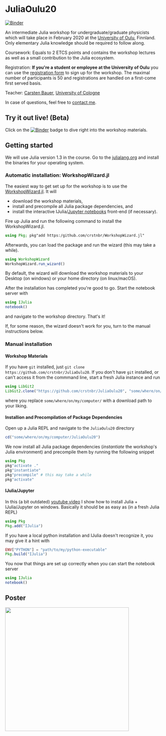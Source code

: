 # JuliaOulu20

[![Binder](https://mybinder.org/badge_logo.svg)](https://mybinder.org/v2/gh/crstnbr/JuliaOulu20/master)

An intermediate Julia workshop for undergraduate/graduate physicists which will take place in February 2020 at the [University of Oulu](https://www.oulu.fi/university/), Finnland. Only elementary Julia knowledge should be required to follow along.

Coursework: Equals to 2 ETCS points and contains the workshop lectures as well as a small contribution to the Julia ecosystem.

Registration: **If you're a student or employee at the University of Oulu** you can use the [registration form](http://tinyurl.com/juliaoulu20) to sign up for the workshop. The maximal number of participants is 50 and registrations are handled on a first-come first served basis.

Teacher: [Carsten Bauer](http://github.com/crstnbr), [University of Cologne](https://www.portal.uni-koeln.de/index.php?id=9441&L=1)

In case of questions, feel free to [contact me](http://github.com/crstnbr).

## Try it out live! (Beta)

Click on the [![Binder](https://mybinder.org/badge_logo.svg)](https://mybinder.org/v2/gh/crstnbr/JuliaOulu20/master) badge to dive right into the workshop materials.

## Getting started

We will use Julia version 1.3 in the course. Go to the [julialang.org](https://julialang.org/downloads/) and install the binaries for your operating system.

### Automatic installation: WorkshopWizard.jl
The easiest way to get set up for the workshop is to use the [WorkshopWizard.jl](https://github.com/crstnbr/WorkshopWizard.jl). It will
* download the workshop materials,
* install and precompile all Julia package dependencies, and
* install the interactive IJulia/[Jupyter notebooks](http://jupyter.org) front-end (if necessary).

Fire up Julia and run the following command to install the WorkshopWizard.jl.
```julia
using Pkg; pkg"add https:/github.com/crstnbr/WorkshopWizard.jl"
```

Afterwards, you can load the package and run the wizard (this may take a while).
```julia
using WorkshopWizard
WorkshopWizard.run_wizard()
```

By default, the wizard will download the workshop materials to your Desktop (on windows) or your home directory (on linux/macOS).

After the installation has completed you're good to go. Start the notebook server with
```julia
using IJulia
notebook()
```
and navigate to the workshop directory. That's it!

If, for some reason, the wizard doesn't work for you, turn to the manual instructions below.


### Manual installation

#### Workshop Materials

If you have `git` installed, just `git clone https://github.com/crstnbr/JuliaOulu20`. If you don't have `git` installed, or can't access it from the commmand line, start a fresh Julia instance and run
```julia
using LibGit2
LibGit2.clone("https://github.com/crstnbr/JuliaOulu20", "some/where/on/my/computer/JuliaOulu20")
```
where you replace `some/where/on/my/computer/` with a download path to your liking.

#### Installion and Precompilation of Package Dependencies

Open up a Julia REPL and navigate to the `JuliaOulu20` directory
```julia
cd("some/where/on/my/computer/JuliaOulu20")
```
We now install all Julia package dependencies (*instantiate* the workshop's Julia environment) and precompile them by running the following snippet
```julia
using Pkg
pkg"activate ."
pkg"instantiate"
pkg"precompile" # this may take a while
pkg"activate"
```

#### IJulia/Jupyter

In this (a bit outdated) [youtube video](https://www.youtube.com/watch?v=4Rnm0n39DCs) I show how to install Julia + IJulia/Jupyter on windows. Basically it should be as easy as (in a fresh Julia REPL)
```julia
using Pkg
Pkg.add("IJulia")
```
If you have a local python installation and IJulia doesn't recognize it, you may give it a hint with
```julia
ENV["PYTHON"] = "path/to/my/python-executable"
Pkg.build("IJulia")
```

You now that things are set up correctly when you can start the notebook server

```julia
using IJulia
notebook()
```

## Poster

<a href="https://github.com/crstnbr/JuliaOulu20/raw/master/orga/poster.pdf"><img src="https://github.com/crstnbr/JuliaOulu20/raw/master/orga/poster.png" width=400px></a>
